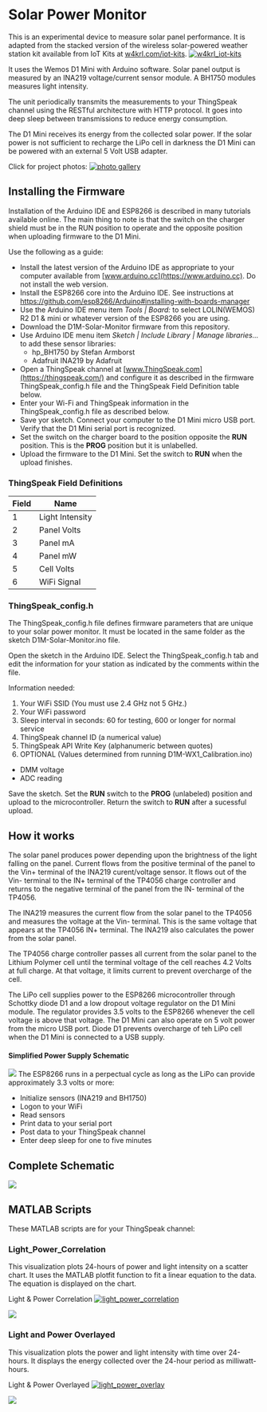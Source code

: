 # Solar Power Monitor
This is an experimental device to measure solar panel performance. It is adapted from the stacked version of the wireless solar-powered weather station kit available from IoT Kits at [w4krl.com/iot-kits](https://w4krl.com/iot-kits/). [![w4krl_iot-kits](https://img.shields.io/badge/W4KRL-IoT%20Kits-brightgreen.svg?style=flat)](https://w4krl.com/iot-kits/)

It uses the Wemos D1 Mini with Arduino software. Solar panel output is measured by an INA219 voltage/current sensor module. A BH1750 modules measures light intensity.
<!-- a normal html comment -->
The unit periodically transmits the measurements to your ThingSpeak channel using the RESTful architecture with HTTP protocol. It goes into deep sleep between transmissions to reduce energy consumption. 

The D1 Mini receives its energy from the collected solar power. If the solar power is not sufficient to recharge the LiPo cell in darkness the D1 Mini can be powered with an external 5 Volt USB adapter.

Click for project photos: [![photo gallery](https://img.shields.io/badge/Photo-Gallery-brightgreen.svg?style=flat)](https://github.com/W4KRL/SolarPowerMonitor/blob/master/Photo_Gallery.md)

## Installing the Firmware
Installation of the Arduino IDE and ESP8266 is described in many tutorials available online. The main thing to note is that the switch on the charger shield must be in the RUN position to operate and the opposite position when uploading firmware to the D1 Mini.

Use the following as a guide:
* Install the latest version of the Arduino IDE as appropriate to your computer available from [www.arduino.cc](https://www.arduino.cc). Do not install the web version.
* Install the ESP8266 core into the Arduino IDE. See instructions at  https://github.com/esp8266/Arduino#installing-with-boards-manager
* Use the Arduino IDE menu item *Tools | Board:* to select LOLIN(WEMOS) R2 D1 & mini or whatever version of the ESP8266 you are using.  
* Download the D1M-Solar-Monitor firmware from this repository.
* Use Arduino IDE menu item *Sketch | Include Library | Manage libraries...* to add these sensor libraries:
   - hp_BH1750 by Stefan Armborst
   - Adafruit INA219 by Adafruit
* Open a ThingSpeak channel at [www.ThingSpeak.com](https://thingspeak.com/) and configure it as described in the firmware ThingSpeak_config.h file and the ThingSpeak Field Definition table below.
* Enter your Wi-Fi and ThingSpeak information in the ThingSpeak_config.h file as described below.
* Save yor sketch. Connect your computer to the D1 Mini micro USB port. Verify that the D1 Mini serial port is recognized.
* Set the switch on the charger board to the position opposite the **RUN** position. This is the **PROG** position but it is unlabelled.
* Upload the firmware to the D1 Mini. Set the switch to **RUN** when the upload finishes.

### ThingSpeak Field Definitions
| Field | Name |
| - | ------------- |
| 1 | Light Intensity |
| 2 | Panel Volts |
| 3 | Panel mA |
| 4 | Panel mW |
| 5 | Cell Volts |
| 6 | WiFi Signal |
### ThingSpeak_config.h
The ThingSpeak_config.h file defines firmware parameters that are unique to your solar power monitor. It must be located in the same folder as the sketch D1M-Solar-Monitor.ino file.

Open the sketch in the Arduino IDE. Select the ThingSpeak_config.h tab and edit the information for your station as indicated by the comments within the file.

Information needed:
1. Your WiFi SSID (You must use 2.4 GHz not 5 GHz.)
2. Your WiFi password
3. Sleep interval in seconds: 60 for testing, 600 or longer for normal service
4. ThingSpeak channel ID (a numerical value)
5. ThingSpeak API Write Key (alphanumeric between quotes)
6. OPTIONAL (Values determined from running D1M-WX1_Calibration.ino)
  - DMM voltage
  - ADC reading

Save the sketch. Set the **RUN** switch to the **PROG** (unlabeled) position and upload to the microcontroller. Return the switch to **RUN** after a sucessful upload.

## How it works
The solar panel produces power depending upon the brightness of the light falling on the panel. Current flows from the positive terminal of the panel to the Vin+ terminal of the INA219 curent/voltage sensor. It flows out of the Vin- terminal to the IN+ terminal of the TP4056 charge controller and returns to the negative terminal of the panel from the IN- terminal of the TP4056.

The INA219 measures the current flow from the solar panel to the TP4056 and measures the voltage at the Vin- terminal. This is the same voltage that appears at the TP4056 IN+ terminal. The INA219 also calculates the power from the solar panel.

The TP4056 charge controller passes all current from the solar panel to the Lithium Polymer cell until the terminal voltage of the cell reaches 4.2 Volts at full charge. At that voltage, it limits current to prevent overcharge of the cell.

The LiPo cell supplies power to the ESP8266 microcontroller through Schottky diode D1 and a low dropout voltage regulator on the D1 Mini module. The regulator provides 3.5 volts to the ESP8266 whenever the cell voltage is above that voltage. The D1 Mini can also operate on 5 volt power from the micro USB port. Diode D1 prevents overcharge of teh LiPo cell when the D1 Mini is connected to a USB supply.

#### Simplified Power Supply Schematic
![](images/SolarPowerFlow.jpg)
The ESP8266 runs in a perpectual cycle as long as the LiPo can provide approximately 3.3 volts or more:
* Initialize sensors (INA219 and BH1750)
* Logon to your WiFi
* Read sensors
* Print data to your serial port
* Post data to your ThingSpeak channel
* Enter deep sleep for one to five minutes

## Complete Schematic
![](images/INA219_Solar_Schematic.jpg)

## MATLAB Scripts
These MATLAB scripts are for your ThingSpeak channel:

### Light_Power_Correlation
This visualization plots 24-hours of power and light intensity on a scatter chart. It uses the MATLAB plotfit function to fit a linear equation to the data. The equation is displayed on the chart.

Light & Power Correlation [![light_power_correlation](https://img.shields.io/badge/MATLAB-Script-brightgreen.svg?style=flat)](https://github.com/W4KRL/SolarPowerMonitor/blob/master/MATLAB_Scripts/Light_Power_Correlation)

![](images/light_power_correlation.png)

### Light and Power Overlayed

This visualization plots the power and light intensity with time over 24-hours. It displays the energy collected over the 24-hour period as milliwatt-hours.

Light & Power Overlayed [![light_power_overlay](https://img.shields.io/badge/MATLAB-Script-brightgreen.svg?style=flat)](https://github.com/W4KRL/SolarPowerMonitor/blob/master/MATLAB_Scripts/Light_Power_Overlayed.txt)

![](images/Power_and_light_overlayed.png)
